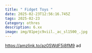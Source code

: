 ```yaml
---
title: " Fidget Toys "
date: 2025-02-23T12:56:16.745Z
tags: 2025-02-23
Category: othres
description: 6.xx
image: img/81pejc9viil._ac_sl1500_.jpg
---
```

https://amzlink.to/az0SWdF5i8fM9  ad